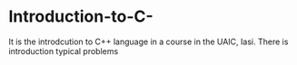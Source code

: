 # Introduction-to-C-
It is the introdcution to C++ language in a course in the UAIC, Iasi. There is introduction typical problems
